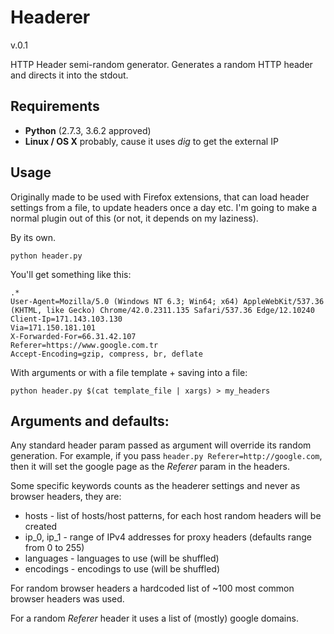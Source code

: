 # Headerer

v.0.1

HTTP Header semi-random generator.
Generates a random HTTP header and directs it into the stdout.

## Requirements

- **Python** (2.7.3, 3.6.2 approved)
- **Linux / OS X** probably, cause it uses *dig* to get the external IP

## Usage

Originally made to be used with Firefox extensions, that can load header
settings from a file, to update headers once a day etc. I'm going to make
a normal plugin out of this (or not, it depends on my laziness).

By its own.

```console
python header.py
```

You'll get something like this:

```console
.*
User-Agent=Mozilla/5.0 (Windows NT 6.3; Win64; x64) AppleWebKit/537.36 (KHTML, like Gecko) Chrome/42.0.2311.135 Safari/537.36 Edge/12.10240
Client-Ip=171.143.103.130
Via=171.150.181.101
X-Forwarded-For=66.31.42.107
Referer=https://www.google.com.tr
Accept-Encoding=gzip, compress, br, deflate
```

With arguments or with a file template + saving into a file:

```console
python header.py $(cat template_file | xargs) > my_headers
```

## Arguments and defaults:

Any standard header param passed as argument will override its random generation.
For example, if you pass `header.py Referer=http://google.com`, then it will
set the google page as the *Referer* param in the headers.

Some specific keywords counts as the headerer settings and never as
browser headers, they are:

- hosts - list of hosts/host patterns, for each host random headers will be created
- ip_0, ip_1 - range of IPv4 addresses for proxy headers (defaults range from 0 to 255)
- languages - languages to use (will be shuffled)
- encodings - encodings to use (will be shuffled)

For random browser headers a hardcoded list of ~100 most common browser
headers was used.

For a random *Referer* header it uses a list of (mostly) google domains.
